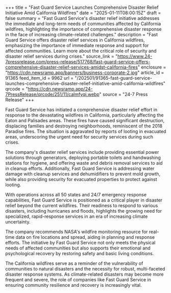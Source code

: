 +++
title = "Fast Guard Service Launches Comprehensive Disaster Relief Initiative Amid California Wildfires"
date = "2025-01-11T08:00:15Z"
draft = false
summary = "Fast Guard Service's disaster relief initiative addresses the immediate and long-term needs of communities affected by California wildfires, highlighting the importance of comprehensive disaster response in the face of increasing climate-related challenges."
description = "Fast Guard Service offers disaster relief services in California wildfires, emphasizing the importance of immediate response and support for affected communities. Learn more about the critical role of security and disaster relief services during crises."
source_link = "https://www.24-7pressrelease.com/press-release/517768/fast-guard-service-offers-comprehensive-disaster-relief-services-amidst-california-fires"
enclosure = "https://cdn.newsramp.app/banners/business-corporate-2.jpg"
article_id = 91365
feed_item_id = 9962
url = "/202501/91365-fast-guard-service-launches-comprehensive-disaster-relief-initiative-amid-california-wildfires"
qrcode = "https://cdn.newsramp.app/24-7PressRelease/qrcode/251/11/calmfyqi.webp"
source = "24-7 Press Release"
+++

<p>Fast Guard Service has initiated a comprehensive disaster relief effort in response to the devastating wildfires in California, particularly affecting the Eaton and Palisades areas. These fires have caused significant destruction, displacing families and destroying neighborhoods, reminiscent of the 2018 Paradise fires. The situation is aggravated by reports of looting in evacuated areas, underscoring the urgent need for security services during such crises.</p><p>The company's disaster relief services include providing essential power solutions through generators, deploying portable toilets and handwashing stations for hygiene, and offering waste and debris removal services to aid in cleanup efforts. Additionally, Fast Guard Service is addressing water damage with cleanup services and dehumidifiers to prevent mold growth, while also providing security for evacuated properties to protect against looting.</p><p>With operations across all 50 states and 24/7 emergency response capabilities, Fast Guard Service is positioned as a critical player in disaster relief beyond the current wildfires. Their readiness to respond to various disasters, including hurricanes and floods, highlights the growing need for specialized, rapid-response services in an era of increasing climate uncertainty.</p><p>The company recommends NASA's wildfire monitoring resource for real-time data on fire locations and spread, aiding in planning and response efforts. The initiative by Fast Guard Service not only meets the physical needs of affected communities but also supports their emotional and psychological recovery by restoring safety and basic living conditions.</p><p>The California wildfires serve as a reminder of the vulnerability of communities to natural disasters and the necessity for robust, multi-faceted disaster response systems. As climate-related disasters may become more frequent and severe, the role of companies like Fast Guard Service in ensuring community resilience and recovery is increasingly vital.</p>